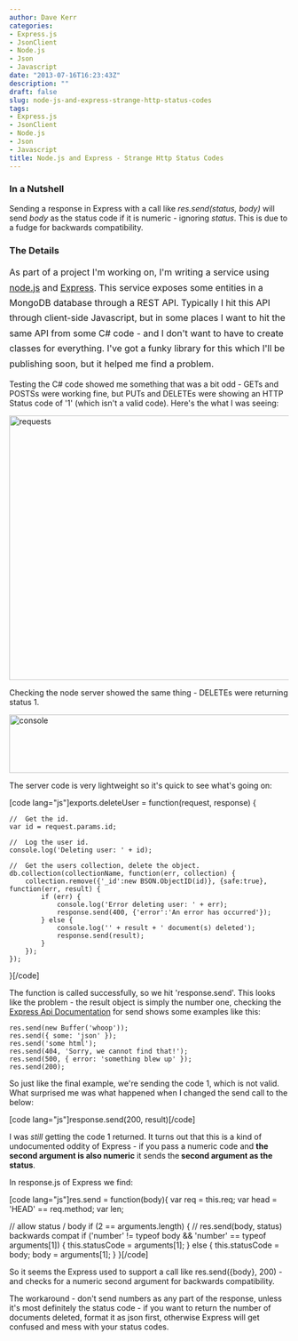 ```yaml
---
author: Dave Kerr
categories:
- Express.js
- JsonClient
- Node.js
- Json
- Javascript
date: "2013-07-16T16:23:43Z"
description: ""
draft: false
slug: node-js-and-express-strange-http-status-codes
tags:
- Express.js
- JsonClient
- Node.js
- Json
- Javascript
title: Node.js and Express - Strange Http Status Codes
---
```



<h3>In a Nutshell</h3>
Sending a response in Express with a call like <em>res.send(status, body)</em> will send <em>body</em> as the status code if it is numeric - ignoring <em>status</em>. This is due to a fudge for backwards compatibility.
<h3>The Details</h3>
<span style="line-height: 1.714285714; font-size: 1rem;"><strong></strong>As part of a project I'm working on, I'm writing a service using </span><a style="line-height: 1.714285714; font-size: 1rem;" title="node.js" href="http://nodejs.org/" target="_blank">node.js</a><span style="line-height: 1.714285714; font-size: 1rem;"> and </span><a style="line-height: 1.714285714; font-size: 1rem;" title="Express" href="http://expressjs.com/" target="_blank">Express</a><span style="line-height: 1.714285714; font-size: 1rem;">. This service exposes some entities in a MongoDB database through a REST API. Typically I hit this API through client-side Javascript, but in some places I want to hit the same API from some C# code - and I don't want to have to create classes for everything. I've got a funky library for this which I'll be publishing soon, but it helped me find a problem.</span>

Testing the C# code showed me something that was a bit odd - GETs and POSTSs were working fine, but PUTs and DELETEs were showing an HTTP Status code of '1' (which isn't a valid code). Here's the what I was seeing:

<a href="http://www.dwmkerr.com/wp-content/uploads/2013/07/requests.png"><img class="alignnone size-full wp-image-330" alt="requests" src="http://www.dwmkerr.com/wp-content/uploads/2013/07/requests.png" width="600" height="476" /></a>

Checking the node server showed the same thing - DELETEs were returning status 1.

<a href="http://www.dwmkerr.com/wp-content/uploads/2013/07/console.png"><img class="alignnone size-full wp-image-329" alt="console" src="http://www.dwmkerr.com/wp-content/uploads/2013/07/console.png" width="600" height="105" /></a>

The server code is very lightweight so it's quick to see what's going on:

[code lang="js"]exports.deleteUser = function(request, response) {

	//	Get the id.
    var id = request.params.id;

    //	Log the user id.
    console.log('Deleting user: ' + id);

    //	Get the users collection, delete the object.
    db.collection(collectionName, function(err, collection) {
        collection.remove({'_id':new BSON.ObjectID(id)}, {safe:true}, function(err, result) {
            if (err) {
                console.log('Error deleting user: ' + err);
                response.send(400, {'error':'An error has occurred'});
            } else {
                console.log('' + result + ' document(s) deleted');
                response.send(result);
            }
        });
    });
}[/code]

The function is called successfully, so we hit 'response.send'. This looks like the problem - the result object is simply the number one, checking the <a title="Express API Documentation" href="http://expressjs.com/api.html" target="_blank">Express Api Documentation</a> for send shows some examples like this:
<pre><code>res.send(new Buffer('whoop'));
res.send({ some: 'json' });
res.send('some html');
res.send(404, 'Sorry, we cannot find that!');
res.send(500, { error: 'something blew up' });
res.send(200);</code></pre>
So just like the final example, we're sending the code 1, which is not valid. What surprised me was what happened when I changed the send call to the below:

[code lang="js"]response.send(200, result)[/code]

I was <em>still </em>getting the code 1 returned. It turns out that this is a kind of undocumented oddity of Express - if you pass a numeric code and <b>the second argument is also numeric</b> it sends the<b> second argument as the status</b>.

In response.js of Express we find:

[code lang="js"]res.send = function(body){
  var req = this.req;
  var head = 'HEAD' == req.method;
  var len;

  // allow status / body
  if (2 == arguments.length) {
    // res.send(body, status) backwards compat
    if ('number' != typeof body &amp;&amp; 'number' == typeof arguments[1]) {
      this.statusCode = arguments[1];
    } else {
      this.statusCode = body;
      body = arguments[1];
    }
  }[/code]

So it seems the Express used to support a call like res.send({body}, 200) - and checks for a numeric second argument for backwards compatibility.

The workaround - don't send numbers as any part of the response, unless it's most definitely the status code - if you want to return the number of documents deleted, format it as json first, otherwise Express will get confused and mess with your status codes.

